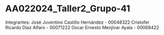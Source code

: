 # AA022024_Taller2_Grupo-41
Integrantes:
José Juventino Castillo Hernández - 00048322
Cristofer Ricardo Díaz Alfaro - 00071222
Oscar Ernesto Menjívar Ayala - 00068422
